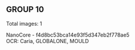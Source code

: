 ## GROUP 10
Total images: 1  

NanoCore - f4d8bc53bca14e93f5d347eb2f778ae5  
OCR: Caria, GLOBALONE, MOULD  

